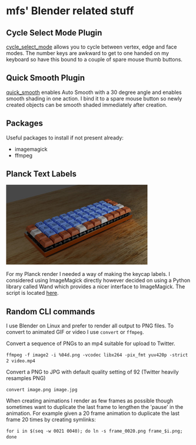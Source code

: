 # mfs' Blender related stuff

## Cycle Select Mode Plugin

[cycle_select_mode](https://github.com/mfs/blender-related/tree/master/cycle_select_mode) allows
you to cycle between vertex, edge and face modes. The number keys are awkward to get to one handed
on my keyboard so have this bound to a couple of spare mouse thumb buttons.

## Quick Smooth Plugin

[quick_smooth](https://github.com/mfs/blender-related/tree/master/quick_smooth) enables Auto Smooth
with a 30 degree angle and enables smooth shading in one action. I bind it to a spare mouse button
so newly created objects can be smooth shaded immediately after creation.

## Packages

Useful packages to install if not present already:

- imagemagick
- ffmpeg

## Planck Text Labels

![Planck render](/images/planck-20.jpg)

For my Planck render I needed a way of making the keycap labels. I considered using ImageMagick
directly however decided on using a Python library called Wand which provides a nicer interface
to ImageMagick. The script is located [here](https://github.com/mfs/blender-related/tree/master/keyboard_labels).

## Random CLI commands

I use Blender on Linux and prefer to render all output to PNG files. To convert
to animated GIF or video I use `convert` or `ffmpeg`.

Convert a sequence of PNGs to an mp4 suitable for upload to Twitter.

    ffmpeg -f image2 -i %04d.png -vcodec libx264 -pix_fmt yuv420p -strict 2 video.mp4

Convert a PNG to JPG with default quality setting of 92 (Twitter heavily resamples PNG)

    convert image.png image.jpg

When creating animations I render as few frames as possible though sometimes want to duplicate
the last frame to lengthen the 'pause' in the animation. For example given a 20 frame animation
to duplicate the last frame 20 times by creating symlinks:

    for i in $(seq -w 0021 0040); do ln -s frame_0020.png frame_$i.png; done
